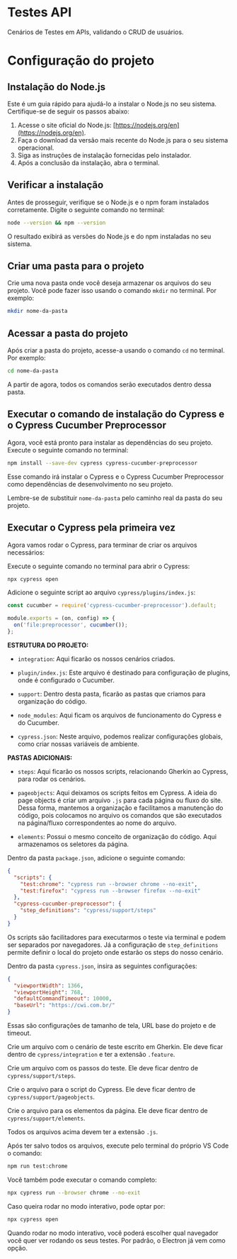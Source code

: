 # Testes API
Cenários de Testes em APIs, validando o CRUD de usuários.

# Configuração do projeto

## Instalação do Node.js

Este é um guia rápido para ajudá-lo a instalar o Node.js no seu sistema. Certifique-se de seguir os passos abaixo:

1. Acesse o site oficial do Node.js: [https://nodejs.org/en](https://nodejs.org/en).
2. Faça o download da versão mais recente do Node.js para o seu sistema operacional.
3. Siga as instruções de instalação fornecidas pelo instalador.
4. Após a conclusão da instalação, abra o terminal.

## Verificar a instalação

Antes de prosseguir, verifique se o Node.js e o npm foram instalados corretamente. Digite o seguinte comando no terminal:

```sh
node --version && npm --version
```

O resultado exibirá as versões do Node.js e do npm instaladas no seu sistema.

## Criar uma pasta para o projeto

Crie uma nova pasta onde você deseja armazenar os arquivos do seu projeto. Você pode fazer isso usando o comando `mkdir` no terminal. Por exemplo:

```sh
mkdir nome-da-pasta
```

## Acessar a pasta do projeto

Após criar a pasta do projeto, acesse-a usando o comando `cd` no terminal. Por exemplo:

```sh
cd nome-da-pasta
```

A partir de agora, todos os comandos serão executados dentro dessa pasta.

## Executar o comando de instalação do Cypress e o Cypress Cucumber Preprocessor

Agora, você está pronto para instalar as dependências do seu projeto. Execute o seguinte comando no terminal:

```sh
npm install --save-dev cypress cypress-cucumber-preprocessor
```

Esse comando irá instalar o Cypress e o Cypress Cucumber Preprocessor como dependências de desenvolvimento no seu projeto.

Lembre-se de substituir `nome-da-pasta` pelo caminho real da pasta do seu projeto.

## Executar o Cypress pela primeira vez

Agora vamos rodar o Cypress, para terminar de criar os arquivos necessários:

Execute o seguinte comando no terminal para abrir o Cypress:

```sh
npx cypress open
```

Adicione o seguinte script ao arquivo `cypress/plugins/index.js`:

```javascript
const cucumber = require('cypress-cucumber-preprocessor').default;

module.exports = (on, config) => {
  on('file:preprocessor', cucumber());
};
```

**ESTRUTURA DO PROJETO:**

- `integration`: Aqui ficarão os nossos cenários criados.

- `plugin/index.js`: Este arquivo é destinado para configuração de plugins, onde é configurado o Cucumber.

- `support`: Dentro desta pasta, ficarão as pastas que criamos para organização do código.

- `node_modules`: Aqui ficam os arquivos de funcionamento do Cypress e do Cucumber.

- `cypress.json`: Neste arquivo, podemos realizar configurações globais, como criar nossas variáveis de ambiente.

**PASTAS ADICIONAIS:**

- `steps`: Aqui ficarão os nossos scripts, relacionando Gherkin ao Cypress, para rodar os cenários.

- `pageobjects`: Aqui deixamos os scripts feitos em Cypress. A ideia do page objects é criar um arquivo `.js` para cada página ou fluxo do site. Dessa forma, mantemos a organização e facilitamos a manutenção do código, pois colocamos no arquivo os comandos que são executados na página/fluxo correspondentes ao nome do arquivo.

- `elements`: Possui o mesmo conceito de organização do código. Aqui armazenamos os seletores da página.

Dentro da pasta `package.json`, adicione o seguinte comando:

```json
{
  "scripts": {
    "test:chrome": "cypress run --browser chrome --no-exit",
    "test:firefox": "cypress run --browser firefox --no-exit"
  },
  "cypress-cucumber-preprocessor": {
    "step_definitions": "cypress/support/steps"
  }
}
```

Os scripts são facilitadores para executarmos o teste via terminal e podem ser separados por navegadores. Já a configuração de `step_definitions` permite definir o local do projeto onde estarão os steps do nosso cenário.

Dentro da pasta `cypress.json`, insira as seguintes configurações:

```json
{
  "viewportWidth": 1366,
  "viewportHeight": 768,
  "defaultCommandTimeout": 10000,
  "baseUrl": "https://cwi.com.br/"
}
```

Essas são configurações de tamanho de tela, URL base do projeto e de timeout.

Crie um arquivo com o cenário de teste escrito em Gherkin. Ele deve ficar dentro de `cypress/integration` e ter a extensão `.feature`.

Crie um arquivo com os passos do teste. Ele deve ficar dentro de `cypress/support/steps`.

Crie o arquivo para o script do Cypress. Ele deve ficar dentro de `cypress/support/pageobjects`.

Crie o arquivo para os elementos da página. Ele deve ficar dentro de `cypress/support/elements`.

Todos os arquivos acima devem ter a extensão `.js`.

Após ter salvo todos os arquivos, execute pelo terminal do próprio VS Code o comando: 

```sh
npm run test:chrome
```

Você também pode executar o comando completo: 

```sh
npx cypress run --browser chrome --no-exit
```

Caso queira rodar no modo interativo, pode optar por: 

```sh
npx cypress open
```

Quando rodar no modo interativo, você poderá escolher qual navegador você quer ver rodando os seus testes. Por padrão, o Electron já vem como opção.


